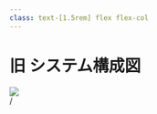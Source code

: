 ```yaml
---
class: text-[1.5rem] flex flex-col
---
```


# 旧 システム構成図

<img src="/system.drawio.png" class="h-[90%] object-contain mt-5"/>

<div
  class="absolute bottom-[1rem] right-[1rem] text-[1rem] z-20"
>
  <SlideCurrentNo /> / <SlidesTotal />
</div>

<!--
方針変更後は、システム構成から見直し、

構成図を
-->
